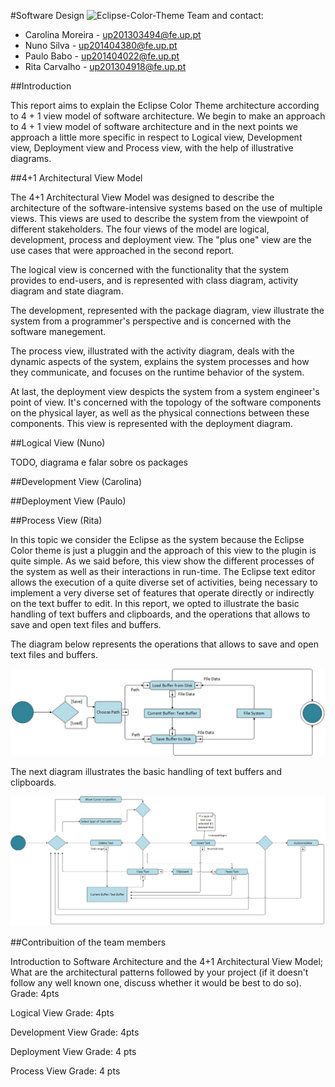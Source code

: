 #Software Design
![Eclipse-Color-Theme](http://p2.pdt-extensions.org/images/colorthemes/screenshot.png)
Team and contact:
* Carolina Moreira - up201303494@fe.up.pt
* Nuno Silva - up201404380@fe.up.pt
* Paulo Babo - up201404022@fe.up.pt
* Rita Carvalho - up201304918@fe.up.pt

##Introduction

This report aims to explain the Eclipse Color Theme architecture according to 4 + 1 view model of software architecture.
We begin to make an approach to  4 + 1 view model of software architecture and in the next points we approach a little more specific in respect to Logical view, Development view, Deployment view and Process view, with the help of illustrative diagrams.

##4+1 Architectural View Model

The 4+1 Architectural View Model was designed to describe the architecture of the software-intensive systems based on the use of multiple views. This views are used to describe the system from the viewpoint of different stakeholders. The four views of the model are logical, development, process and deployment view. The "plus one" view are the use cases that were approached in the second report.

The logical view is concerned with the functionality that the system provides to end-users, and is represented with class diagram, activity diagram and state diagram. 

The development, represented with the package diagram, view illustrate the system from a programmer's perspective and is concerned with the software manegement. 

The process view, illustrated with the activity diagram, deals with the dynamic aspects of the system, explains the system processes and how they communicate, and focuses on the runtime behavior of the system. 

At last, the deployment view despicts the system from a system engineer's point of view. It's concerned with the topology of the software components on the physical layer, as well as the physical connections between these components. This view is represented with the deployment diagram.


##Logical View (Nuno)

TODO, diagrama e falar sobre os packages

##Development View (Carolina)

##Deployment View (Paulo)

##Process View (Rita)

In this topic we consider the Eclipse as the system because the Eclipse Color theme is just a pluggin and the approach of this view to the plugin is quite simple. 
As we said before, this view show the different processes of the system as well as their interactions in run-time. The Eclipse text editor allows the execution of a quite diverse set of activities, being necessary to implement a very diverse set of features that operate directly or indirectly on the text buffer to edit. In this report, we opted to illustrate the basic handling of text buffers and clipboards, and the operations that allows to save and open text files and buffers.

The diagram below represents the operations that allows to save and open text files and buffers. 

![LoadAndSaveFile](https://github.com/Miridinia/eclipse-color-theme/blob/master/ESOF-docs/Resources/Load%20and%20Save%20file.jpg)

The next diagram illustrates the basic handling of text buffers and clipboards. 

![BasicHandling](https://github.com/Miridinia/eclipse-color-theme/blob/master/ESOF-docs/Resources/basic%20handling%20of%20text%20buffers%20and%20clipboards.jpg)


##Contribuition of the team members




Introduction to Software Architecture and the 4+1 Architectural View Model; What are the architectural patterns followed by your project (if it doesn't follow any well known one, discuss whether it would be best to do so).
Grade: 4pts

Logical View
Grade: 4pts

Development View
Grade: 4pts

Deployment View
Grade: 4 pts

Process View
Grade: 4 pts
